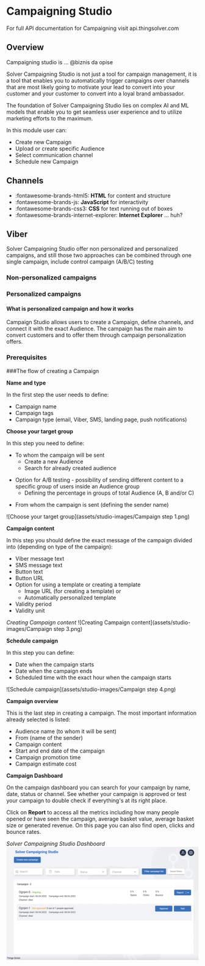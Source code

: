 # Campaigning Studio

For full API documentation for Campaigning visit api.thingsolver.com


## Overview

Campaigning studio is ... @biznis da opise  

Solver Campaigning Studio is not just a tool for campaign management, it is a tool that enables you to automatically trigger campaigns over channels that are most likely going to motivate your lead to convert into your customer and your customer to convert into a loyal brand ambassador. 

The foundation of Solver Campaigning Studio lies on complex AI and ML models that enable you to get seamless user experience and to utilize marketing efforts to the maximum.

In this module user can:
* Create new Campaign
* Upload or create specific Audience
* Select communication channel
* Schedule new Campaign

## Channels 

<div class="grid cards" markdown>

- :fontawesome-brands-html5: __HTML__ for content and structure
- :fontawesome-brands-js: __JavaScript__ for interactivity
- :fontawesome-brands-css3: __CSS__ for text running out of boxes
- :fontawesome-brands-internet-explorer: __Internet Explorer__ ... huh?

</div>

## Viber 

Solver Campaigning Studio offer non personalized and personalized campaigns, and still those two approaches can be combined through one single campaign, include control campaign (A/B/C) testing

### Non-personalized campaigns



### Personalized campaigns

#### What is personalized campaign and how it works
Campaign Studio allows users to create a Campaign, define channels, and connect it with the exact Audience. 
The campaign has the main aim to convert customers and to offer them through campaign personalization offers. 
  

### Prerequisites

###The flow of creating a Campaign

**Name and type**

In the first step the user needs to define:
* Campaign name
* Campaign tags
* Campaign type (email, Viber, SMS, landing page, push notifications)

**Choose your target group**

In this step you need to define: 
* To whom the campaign will be sent
  + Create a new Audience  
  + Search for already created audience
 
+ Option for А/B testing - possibility of sending different content to a specific group of users inside an Audience group
  - Defining the percentage in groups of total Audience (A, B and/or C)
* From whom the campaign is sent (defining the sender name)

![Choose your target group](assets/studio-images/Campaign step 1.png)

**Campaign content**

In this step you should define the exact message of the campaign divided into (depending on type of the campaign): 
* Viber message text
* SMS message text
* Button text
* Button URL
* Option for using a template or creating a template
  + Image URL (for creating a template) or
  + Automatically personalized template 
* Validity period
* Validity unit

*Creating Campaign content*
![Creating Campaign content](assets/studio-images/Campaign step 3.png)


**Schedule campaign**

In this step you can define: 
* Date when the campaign starts
* Date when the campaign ends
* Scheduled time with the exact hour when the campaign starts

![Schedule campaign](assets/studio-images/Campaign step 4.png)


**Campaign overview**

This is the last step in creating a campaign. The most important information already selected is listed: 
* Audience name (to whom it will be sent)
* From (name of the sender)
* Campaign content 
* Start and end date of the campaign
* Campaign promotion time
* Campaign estimate cost

**Campaign Dashboard**

On the campaign dashboard you can search for your campaign by name, date, status or channel.
See whether your campaign is approved or test your campaign to double check if everything's at its right place. 

Click on **Report** to access all the metrics including how many people opened or have seen the campaign, average basket value, average basket size or generated revenue. 
On this page you can also find open, clicks and bounce rates.

*Solver Campaigning Studio Dashboard*
![Campaign Dashboard](assets/studio-images/Screenshot20220405at143818.png)
